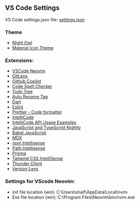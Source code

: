 ## VS Code Settings

VS Code settings.json file: [settings.json](./settings.json)

### Theme

- [Night Owl](https://marketplace.visualstudio.com/items?itemName=sdras.night-owl)
- [Material Icon Theme](https://marketplace.visualstudio.com/items?itemName=PKief.material-icon-theme)

### Extensions:

- [VSCode Neovim](https://marketplace.visualstudio.com/items?itemName=asvetliakov.vscode-neovim)
- [GitLens](https://marketplace.visualstudio.com/items?itemName=eamodio.gitlens)
- [Github Copilot](https://marketplace.visualstudio.com/items?itemName=GitHub.copilot)
- [Code Spell Checker](https://marketplace.visualstudio.com/items?itemName=streetsidesoftware.code-spell-checker)
- [Todo Tree](https://marketplace.visualstudio.com/items?itemName=Gruntfuggly.todo-tree)
- [Auto Rename Tag](https://marketplace.visualstudio.com/items?itemName=formulahendry.auto-rename-tag)
- [Dart](https://marketplace.visualstudio.com/items?itemName=Dart-Code.dart-code)
- [Eslint](https://marketplace.visualstudio.com/items?itemName=dbaeumer.vscode-eslint)
- [Prettier - Code formatter](https://marketplace.visualstudio.com/items?itemName=esbenp.prettier-vscode)
- [IntelliCode](https://marketplace.visualstudio.com/items?itemName=VisualStudioExptTeam.vscodeintellicode)
- [IntelliCode API Usage Examples](https://marketplace.visualstudio.com/items?itemName=VisualStudioExptTeam.intellicode-api-usage-examples)
- [JavaScript and TypeScript Nightly](https://marketplace.visualstudio.com/items?itemName=ms-vscode.vscode-typescript-next)
- [Babel JavaScript](https://marketplace.visualstudio.com/items?itemName=mgmcdermott.vscode-language-babel)
- [MDX](https://marketplace.visualstudio.com/items?itemName=unifiedjs.vscode-mdx)
- [npm Intellisense](https://marketplace.visualstudio.com/items?itemName=christian-kohler.npm-intellisense)
- [Path Intellisense](https://marketplace.visualstudio.com/items?itemName=christian-kohler.path-intellisense)
- [Prisma](https://marketplace.visualstudio.com/items?itemName=Prisma.prisma)
- [Tailwind CSS IntelliSense](https://marketplace.visualstudio.com/items?itemName=bradlc.vscode-tailwindcss)
- [Thunder Client](https://marketplace.visualstudio.com/items?itemName=rangav.vscode-thunder-client)
- [Version Lens](https://marketplace.visualstudio.com/items?itemName=pflannery.vscode-versionlens)


### Settings for VScode Neovim:
- init file location (win): C:\Users\shaif\AppData\Local\nvim
- Exe file location (win): C:\Program Files\Neovim\bin/nvim.exe
